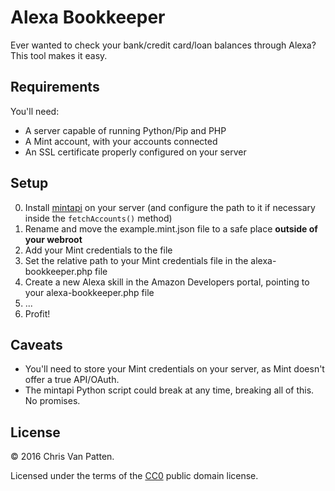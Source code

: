# Alexa Bookkeeper

Ever wanted to check your bank/credit card/loan balances through Alexa? This tool makes it easy.

## Requirements

You'll need:

+ A server capable of running Python/Pip and PHP
+ A Mint account, with your accounts connected
+ An SSL certificate properly configured on your server

## Setup

0. Install [mintapi](https://github.com/mrooney/mintapi) on your server (and configure the path to it if necessary inside the `fetchAccounts()` method)
0. Rename and move the example.mint.json file to a safe place **outside of your webroot**
0. Add your Mint credentials to the file
0. Set the relative path to your Mint credentials file in the alexa-bookkeeper.php file
0. Create a new Alexa skill in the Amazon Developers portal, pointing to your alexa-bookkeeper.php file
0. ...
0. Profit!

## Caveats

+ You'll need to store your Mint credentials on your server, as Mint doesn't offer a true API/OAuth.
+ The mintapi Python script could break at any time, breaking all of this. No promises.

## License

&copy; 2016 Chris Van Patten.

Licensed under the terms of the [CC0](https://creativecommons.org/publicdomain/zero/1.0/) public domain license.
